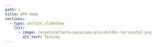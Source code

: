 ```yaml
---
path: /
title: AFM Home
sections:
  - type: section_slideshow
    list:
      - image: /assets/atlanta-musicians-placeholder-horizontal.png
        alt_text: Testing
---
```


